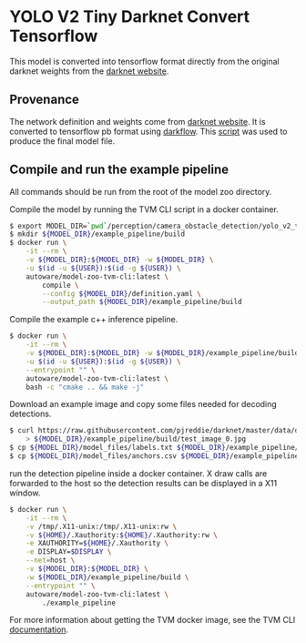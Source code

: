 # YOLO V2 Tiny Darknet Convert Tensorflow

This model is converted into tensorflow format directly from the original
darknet weights from the
[darknet website](https://pjreddie.com/darknet/yolov2/).

## Provenance

The network definition and weights come from [darknet
website](https://pjreddie.com/darknet/yolov2/). It is converted to tensorflow
pb format using [darkflow](https://github.com/thtrieu/darkflow). This
[script](https://github.com/ARM-software/ML-examples/blob/master/autoware-vision-detector/scripts/get_yolo_tiny_v2.sh)
was used to produce the final model file.

## Compile and run the example pipeline

All commands should be run from the root of the model zoo directory.

Compile the model by running the TVM CLI script in a docker container.

```bash
$ export MODEL_DIR=`pwd`/perception/camera_obstacle_detection/yolo_v2_tiny/tensorflow_fp32_coco/
$ mkdir ${MODEL_DIR}/example_pipeline/build
$ docker run \
    -it --rm \
    -v ${MODEL_DIR}:${MODEL_DIR} -w ${MODEL_DIR} \
    -u $(id -u ${USER}):$(id -g ${USER}) \
    autoware/model-zoo-tvm-cli:latest \
        compile \
        --config ${MODEL_DIR}/definition.yaml \
        --output_path ${MODEL_DIR}/example_pipeline/build
```

Compile the example c++ inference pipeline.

```bash
$ docker run \
    -it --rm \
    -v ${MODEL_DIR}:${MODEL_DIR} -w ${MODEL_DIR}/example_pipeline/build \
    -u $(id -u ${USER}):$(id -g ${USER}) \
    --entrypoint "" \
    autoware/model-zoo-tvm-cli:latest \
    bash -c "cmake .. && make -j"
```

Download an example image and copy some files needed for decoding detections.

```bash
$ curl https://raw.githubusercontent.com/pjreddie/darknet/master/data/dog.jpg \
    > ${MODEL_DIR}/example_pipeline/build/test_image_0.jpg
$ cp ${MODEL_DIR}/model_files/labels.txt ${MODEL_DIR}/example_pipeline/build/
$ cp ${MODEL_DIR}/model_files/anchors.csv ${MODEL_DIR}/example_pipeline/build/
```

run the detection pipeline inside a docker container. X draw calls are forwarded
to the host so the detection results can be displayed in a X11 window.

```bash
$ docker run \
    -it --rm \
    -v /tmp/.X11-unix:/tmp/.X11-unix:rw \
    -v ${HOME}/.Xauthority:${HOME}/.Xauthority:rw \
    -e XAUTHORITY=${HOME}/.Xauthority \
    -e DISPLAY=$DISPLAY \
    --net=host \
    -v ${MODEL_DIR}:${MODEL_DIR} \
    -w ${MODEL_DIR}/example_pipeline/build \
    --entrypoint "" \
    autoware/model-zoo-tvm-cli:latest \
        ./example_pipeline
```

For more information about getting the TVM docker image, see the TVM CLI
[documentation](../../../../scripts/tvm_cli/README.md).